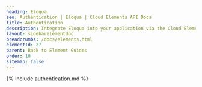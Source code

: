 ```yaml
---
heading: Eloqua
seo: Authentication | Eloqua | Cloud Elements API Docs
title: Authentication
description: Integrate Eloqua into your application via the Cloud Elements APIs.
layout: sidebarelementdoc
breadcrumbs: /docs/elements.html
elementId: 27
parent: Back to Element Guides
order: 10
sitemap: false
---
```


{% include authentication.md %}
